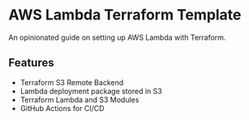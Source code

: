 # AWS Lambda Terraform Template

An opinionated guide on setting up AWS Lambda with Terraform.

## Features

- Terraform S3 Remote Backend
- Lambda deployment package stored in S3
- Terraform Lambda and S3 Modules
- GitHub Actions for CI/CD